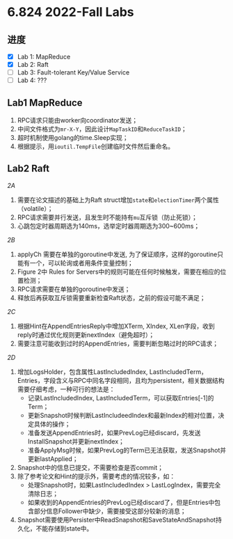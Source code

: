 # 6.824 2022-Fall Labs

## 进度

- [x] Lab 1: MapReduce
- [x] Lab 2: Raft
- [ ] Lab 3: Fault-tolerant Key/Value Service
- [ ] Lab 4: ???

## Lab1  MapReduce

1. RPC请求只能由worker向coordinator发送；
2. 中间文件格式为`mr-X-Y`，因此设计`MapTaskID`和`ReduceTaskID`；
3. 超时机制使用golang的time.Sleep实现；
4. 根据提示，用`ioutil.TempFile`创建临时文件然后重命名。


## Lab2  Raft

*2A*
1. 需要在论文描述的基础上为Raft struct增加`state`和`electionTimer`两个属性（volatile）；
2. RPC请求需要并行发送，且发生时不能持有`mu`互斥锁（防止死锁）；
3. 心跳包定时器周期选为140ms，选举定时器周期选为300~600ms；

*2B*
1. applyCh 需要在单独的goroutine中发送, 为了保证顺序，这样的goroutine只能有一个，可以轮询或者用条件变量控制；
2. Figure 2中 Rules for Servers中的规则可能在任何时候触发，需要在相应的位置检测；
3. RPC请求需要在单独的goroutine中发送；
4. 释放后再获取互斥锁需要重新检查Raft状态，之前的假设可能不满足；

*2C*
1. 根据Hint在AppendEntriesReply中增加XTerm, XIndex, XLen字段，收到reply时通过优化规则更新nextIndex（避免超时）；
2. 需要注意可能收到过时的AppendEntries，需要判断忽略过时的RPC请求；

*2D*
1. 增加LogsHolder，包含属性LastIncludedIndex, LastIncludedTerm，Entries，字段含义与RPC中同名字段相同，且均为persistent，相关数据结构需要仔细考虑，一种可行的想法是：
   - 记录LastIncludedIndex, LastIncludedTerm，可以获取Entries[-1]的Term；
   - 更新Snapshot时候判断LastIncludeedIndex和最新Index的相对位置，决定具体的操作；
   - 准备发送AppendEntries时，如果PrevLog已经discard，先发送InstallSnapshot并更新nextIndex；
   - 准备ApplyMsg时候，如果PrevLog的Term已无法获取，发送Snapshot并更新lastApplied；
2. Snapshot中的信息已提交，不需要检查是否commit；
3. 除了参考论文和Hint的提示外，需要考虑的情况较多，如：
   - 处理Snapshot时，如果LastIncludedIndex > LastLogIndex，需要完全清除日志；
   - 如果收到的AppendEntries的PrevLog已经discard了，但是Entries中包含部分信息Follower中缺少，需要接受这部分较新的消息；
4. Snapshot需要使用Persister中ReadSnapshot和SaveStateAndSnapshot持久化，不能存储到state中。
